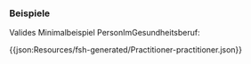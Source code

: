 ### Beispiele

Valides Minimalbeispiel PersonImGesundheitsberuf:

{{json:Resources/fsh-generated/Practitioner-practitioner.json}}